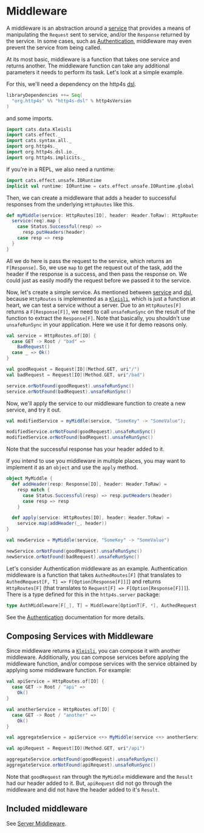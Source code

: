 # Middleware

A middleware is an abstraction around a [service] that provides a means of manipulating
the `Request` sent to service, and/or the `Response` returned by the service. In
some cases, such as [Authentication], middleware may even prevent the service
from being called.

At its most basic, middleware is a function that takes one service
and returns another. The middleware function can take any additional parameters 
it needs to perform its task. Let's look at a simple example.

For this, we'll need a dependency on the http4s [dsl].

```scala
libraryDependencies ++= Seq(
  "org.http4s" %% "http4s-dsl" % http4sVersion
)
```
and some imports.

```scala mdoc:silent
import cats.data.Kleisli
import cats.effect._
import cats.syntax.all._
import org.http4s._
import org.http4s.dsl.io._
import org.http4s.implicits._
```


If you're in a REPL, we also need a runtime:

```scala mdoc:silent
import cats.effect.unsafe.IORuntime
implicit val runtime: IORuntime = cats.effect.unsafe.IORuntime.global
```

Then, we can create a middleware that adds a header to successful responses from
the underlying `HttpRoutes` like this.

```scala mdoc
def myMiddle(service: HttpRoutes[IO], header: Header.ToRaw): HttpRoutes[IO] = Kleisli { (req: Request[IO]) =>
  service(req).map {
    case Status.Successful(resp) =>
      resp.putHeaders(header)
    case resp => resp
  }
}
```

All we do here is pass the request to the service,
which returns an `F[Response]`. So, we use `map` to get the request out of the task,
add the header if the response is a success, and then pass the response on. We could
just as easily modify the request before we passed it to the service.

Now, let's create a simple service. As mentioned between [service] and [dsl], because `HttpRoutes`
is implemented as a [`Kleisli`], which is just a function at heart, we can test a
service without a server. Due to an `HttpRoutes[F]` returns a `F[Response[F]]`,
we need to call `unsafeRunSync` on the result of the function to extract the `Response[F]`.
Note that basically, you shouldn't use `unsafeRunSync` in your application. 
Here we use it for demo reasons only.

```scala mdoc:silent
val service = HttpRoutes.of[IO] {
  case GET -> Root / "bad" =>
    BadRequest()
  case _ => Ok()
}

val goodRequest = Request[IO](Method.GET, uri"/")
val badRequest = Request[IO](Method.GET, uri"/bad")
```

```scala mdoc
service.orNotFound(goodRequest).unsafeRunSync()
service.orNotFound(badRequest).unsafeRunSync()
```

Now, we'll apply the service to our middleware function to create a new service, and try it out.

```scala mdoc:silent
val modifiedService = myMiddle(service, "SomeKey" -> "SomeValue");
```

```scala mdoc
modifiedService.orNotFound(goodRequest).unsafeRunSync()
modifiedService.orNotFound(badRequest).unsafeRunSync()
```

Note that the successful response has your header added to it.

If you intend to use you middleware in multiple places, you may want to implement
it as an `object` and use the `apply` method.

```scala mdoc:silent
object MyMiddle {
  def addHeader(resp: Response[IO], header: Header.ToRaw) =
    resp match {
      case Status.Successful(resp) => resp.putHeaders(header)
      case resp => resp
    }

  def apply(service: HttpRoutes[IO], header: Header.ToRaw) =
    service.map(addHeader(_, header))
}

val newService = MyMiddle(service, "SomeKey" -> "SomeValue")
```

```scala mdoc
newService.orNotFound(goodRequest).unsafeRunSync()
newService.orNotFound(badRequest).unsafeRunSync()
```

Let's consider Authentication middleware as an example. Authentication
middleware is a function that takes `AuthedRoutes[F]` 
(that translates to `AuthedRequest[F, T] => F[Option[Response[F]]]`) 
and returns `HttpRoutes[F]` (that translates to `Request[F] => F[Option[Response[F]]]`). 
There is a type defined for this in the `http4s.server` package:

```scala
type AuthMiddleware[F[_], T] = Middleware[OptionT[F, *], AuthedRequest[F, T], Response[F], Request[F], Response[F]]
```
See the [Authentication] documentation for more details.

## Composing Services with Middleware
Since middleware returns a [`Kleisli`], you can compose it with another middleware.
Additionally, you can compose services before applying the middleware function, 
and/or compose services with the service obtained by applying some middleware function. 
For example:

```scala mdoc:silent
val apiService = HttpRoutes.of[IO] {
  case GET -> Root / "api" =>
    Ok()
}

val anotherService = HttpRoutes.of[IO] {
  case GET -> Root / "another" =>
    Ok()
}

val aggregateService = apiService <+> MyMiddle(service <+> anotherService, "SomeKey" -> "SomeValue")

val apiRequest = Request[IO](Method.GET, uri"/api")
```

```scala mdoc
aggregateService.orNotFound(goodRequest).unsafeRunSync()
aggregateService.orNotFound(apiRequest).unsafeRunSync()
```

Note that `goodRequest` ran through the `MyMiddle` middleware and the `Result` had
our header added to it. But, `apiRequest` did not go through the middleware and did
not have the header added to it's `Result`.

## Included middleware

See [Server Middleware].

[service]: service.md
[dsl]: dsl.md
[Authentication]: auth.md
[CORS]: cors.md
[GZip]: gzip.md
[HSTS]: hsts.md
[Server Middleware]: server-middleware.md
[Service Timeout]: @API_URL@/org/http4s/server/middleware/Timeout$
[Jsonp]: @API_URL@/org/http4s/server/middleware/Jsonp$
[Virtual Host]: @API_URL@/org/http4s/server/middleware/VirtualHost$
[Metrics]: @API_URL@/org/http4s/server/middleware/Metrics$
[`X-Request-ID` header]: @API_URL@/org/http4s/server/middleware/RequestId$
[`Kleisli`]: https://typelevel.org/cats/datatypes/kleisli.html
